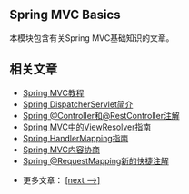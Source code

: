 ## Spring MVC Basics

本模块包含有关Spring MVC基础知识的文章。

## 相关文章

+ [Spring MVC教程](http://tu-yucheng.github.io/springweb/2023/05/19/spring-mvc-tutorial.html)
+ [Spring DispatcherServlet简介](http://tu-yucheng.github.io/springweb/2023/05/19/spring-dispatcherservlet.html)
+ [Spring @Controller和@RestController注解](http://tu-yucheng.github.io/springweb/2023/05/19/spring-controller-vs-restcontroller.html)
+ [Spring MVC中的ViewResolver指南](http://tu-yucheng.github.io/springweb/2023/05/19/spring-mvc-view-resolver-tutorial.html)
+ [Spring HandlerMapping指南](http://tu-yucheng.github.io/springweb/2023/05/19/spring-handler-mappings.html)
+ [Spring MVC内容协商](http://tu-yucheng.github.io/springweb/2023/05/19/spring-mvc-content-negotiation-json-xml.html)
+ [Spring @RequestMapping新的快捷注解](http://tu-yucheng.github.io/springweb/2023/05/19/spring-new-requestmapping-shortcuts.html)

- 更多文章： [[next -->]](../spring-mvc-basics-2/README.md)